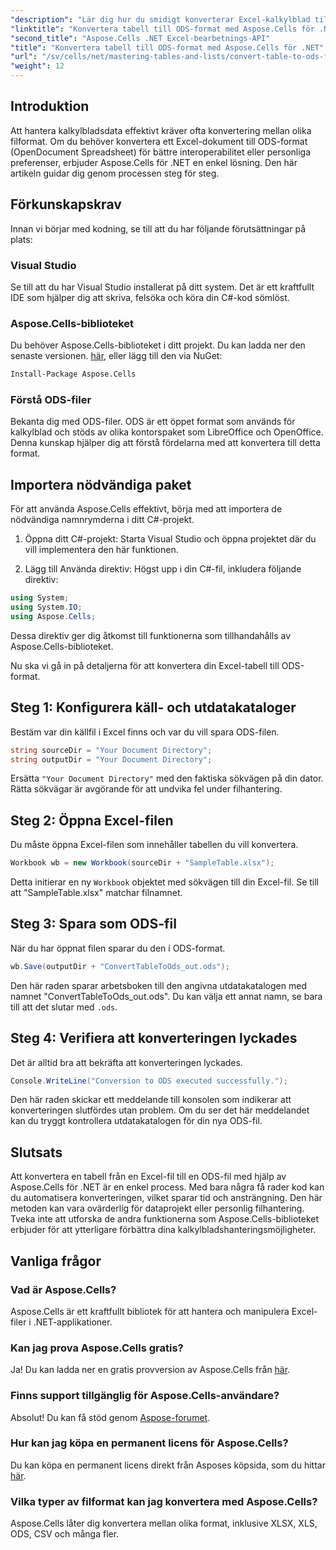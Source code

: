 ```yaml
---
"description": "Lär dig hur du smidigt konverterar Excel-kalkylblad till ODS-format med Aspose.Cells för .NET. Denna steg-för-steg-guide."
"linktitle": "Konvertera tabell till ODS-format med Aspose.Cells för .NET"
"second_title": "Aspose.Cells .NET Excel-bearbetnings-API"
"title": "Konvertera tabell till ODS-format med Aspose.Cells för .NET"
"url": "/sv/cells/net/mastering-tables-and-lists/convert-table-to-ods-format/"
"weight": 12
---
```


## Introduktion

Att hantera kalkylbladsdata effektivt kräver ofta konvertering mellan olika filformat. Om du behöver konvertera ett Excel-dokument till ODS-format (OpenDocument Spreadsheet) för bättre interoperabilitet eller personliga preferenser, erbjuder Aspose.Cells för .NET en enkel lösning. Den här artikeln guidar dig genom processen steg för steg.

## Förkunskapskrav

Innan vi börjar med kodning, se till att du har följande förutsättningar på plats:

### Visual Studio

Se till att du har Visual Studio installerat på ditt system. Det är ett kraftfullt IDE som hjälper dig att skriva, felsöka och köra din C#-kod sömlöst.

### Aspose.Cells-biblioteket

Du behöver Aspose.Cells-biblioteket i ditt projekt. Du kan ladda ner den senaste versionen. [här](https://releases.aspose.com/cells/net/), eller lägg till den via NuGet:

```bash
Install-Package Aspose.Cells
```

### Förstå ODS-filer

Bekanta dig med ODS-filer. ODS är ett öppet format som används för kalkylblad och stöds av olika kontorspaket som LibreOffice och OpenOffice. Denna kunskap hjälper dig att förstå fördelarna med att konvertera till detta format.

## Importera nödvändiga paket

För att använda Aspose.Cells effektivt, börja med att importera de nödvändiga namnrymderna i ditt C#-projekt.

1. Öppna ditt C#-projekt: Starta Visual Studio och öppna projektet där du vill implementera den här funktionen.

2. Lägg till Använda direktiv: Högst upp i din C#-fil, inkludera följande direktiv:

```csharp
using System;
using System.IO;
using Aspose.Cells;
```

Dessa direktiv ger dig åtkomst till funktionerna som tillhandahålls av Aspose.Cells-biblioteket.

Nu ska vi gå in på detaljerna för att konvertera din Excel-tabell till ODS-format.

## Steg 1: Konfigurera käll- och utdatakataloger

Bestäm var din källfil i Excel finns och var du vill spara ODS-filen.

```csharp
string sourceDir = "Your Document Directory";
string outputDir = "Your Document Directory";
```

Ersätta `"Your Document Directory"` med den faktiska sökvägen på din dator. Rätta sökvägar är avgörande för att undvika fel under filhantering.

## Steg 2: Öppna Excel-filen

Du måste öppna Excel-filen som innehåller tabellen du vill konvertera.

```csharp
Workbook wb = new Workbook(sourceDir + "SampleTable.xlsx");
```

Detta initierar en ny `Workbook` objektet med sökvägen till din Excel-fil. Se till att "SampleTable.xlsx" matchar filnamnet.

## Steg 3: Spara som ODS-fil

När du har öppnat filen sparar du den i ODS-format.

```csharp
wb.Save(outputDir + "ConvertTableToOds_out.ods");
```

Den här raden sparar arbetsboken till den angivna utdatakatalogen med namnet "ConvertTableToOds_out.ods". Du kan välja ett annat namn, se bara till att det slutar med `.ods`.

## Steg 4: Verifiera att konverteringen lyckades

Det är alltid bra att bekräfta att konverteringen lyckades.

```csharp
Console.WriteLine("Conversion to ODS executed successfully.");
```

Den här raden skickar ett meddelande till konsolen som indikerar att konverteringen slutfördes utan problem. Om du ser det här meddelandet kan du tryggt kontrollera utdatakatalogen för din nya ODS-fil.

## Slutsats

Att konvertera en tabell från en Excel-fil till en ODS-fil med hjälp av Aspose.Cells för .NET är en enkel process. Med bara några få rader kod kan du automatisera konverteringen, vilket sparar tid och ansträngning. Den här metoden kan vara ovärderlig för dataprojekt eller personlig filhantering. Tveka inte att utforska de andra funktionerna som Aspose.Cells-biblioteket erbjuder för att ytterligare förbättra dina kalkylbladshanteringsmöjligheter.

## Vanliga frågor

### Vad är Aspose.Cells?

Aspose.Cells är ett kraftfullt bibliotek för att hantera och manipulera Excel-filer i .NET-applikationer.

### Kan jag prova Aspose.Cells gratis?

Ja! Du kan ladda ner en gratis provversion av Aspose.Cells från [här](https://releases.aspose.com/cells/net/).

### Finns support tillgänglig för Aspose.Cells-användare?

Absolut! Du kan få stöd genom [Aspose-forumet](https://forum.aspose.com/c/cells/9).

### Hur kan jag köpa en permanent licens för Aspose.Cells?

Du kan köpa en permanent licens direkt från Asposes köpsida, som du hittar [här](https://purchase.aspose.com/buy).

### Vilka typer av filformat kan jag konvertera med Aspose.Cells?

Aspose.Cells låter dig konvertera mellan olika format, inklusive XLSX, XLS, ODS, CSV och många fler.